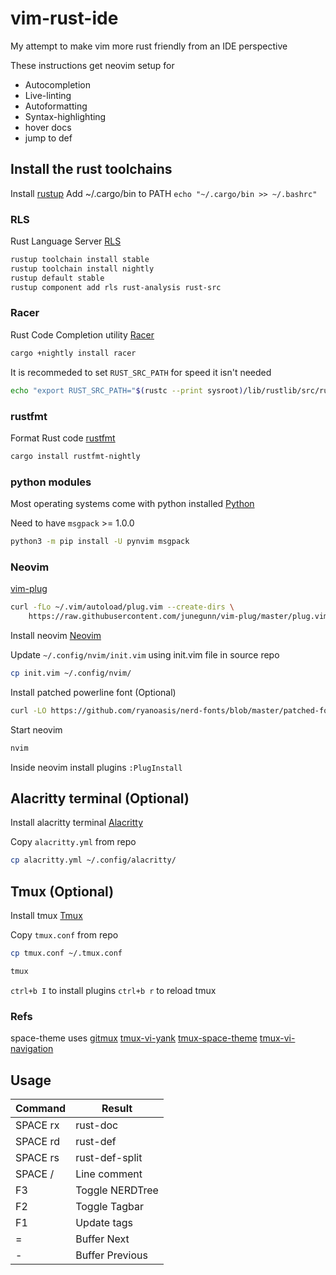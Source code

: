 # vim-rust-ide
My attempt to make vim more rust friendly from an IDE perspective

These instructions get neovim setup for
* Autocompletion
* Live-linting
* Autoformatting
* Syntax-highlighting
* hover docs
* jump to def

## Install the rust toolchains
Install [rustup](https://www.rust-lang.org/tools/install)
Add ~/.cargo/bin to PATH `echo "~/.cargo/bin >> ~/.bashrc"`

### RLS
Rust Language Server [RLS](https://github.com/rust-lang/rls)

```bash
rustup toolchain install stable
rustup toolchain install nightly
rustup default stable
rustup component add rls rust-analysis rust-src
```
### Racer
Rust Code Completion utility [Racer](https://github.com/racer-rust/racer)

```bash
cargo +nightly install racer
```

It is recommeded to set `RUST_SRC_PATH` for speed it isn't needed

```bash
echo "export RUST_SRC_PATH="$(rustc --print sysroot)/lib/rustlib/src/rust/src" >> ~/.bashrc
```

### rustfmt

Format Rust code [rustfmt](https://github.com/rust-lang/rustfmt)

```bash
cargo install rustfmt-nightly
```

### python modules
Most operating systems come with python installed
[Python](https://github.com/python/cpython)

Need to have `msgpack` >= 1.0.0

```bash
python3 -m pip install -U pynvim msgpack
```

### Neovim

[vim-plug](https://github.com/junegunn/vim-plug)

```bash
curl -fLo ~/.vim/autoload/plug.vim --create-dirs \
    https://raw.githubusercontent.com/junegunn/vim-plug/master/plug.vim
```

Install neovim
[Neovim](https://github.com/neovim/neovim/wiki/Installing-Neovim)

Update `~/.config/nvim/init.vim` using init.vim file in source repo

```bash
cp init.vim ~/.config/nvim/
```

Install patched powerline font (Optional)

```bash
curl -LO https://github.com/ryanoasis/nerd-fonts/blob/master/patched-fonts/SourceCodePro/Regular/complete/Sauce%20Code%20Pro%20Nerd%20Font%20Complete%20Mono.ttf
```

Start neovim

```bash
nvim
```

Inside neovim install plugins `:PlugInstall`

## Alacritty terminal (Optional)

Install alacritty terminal
[Alacritty](https://github.com/alacritty/alacritty)

Copy `alacritty.yml` from repo

```bash
cp alacritty.yml ~/.config/alacritty/
```

## Tmux (Optional)

Install tmux
[Tmux](https://github.com/tmux/tmux)

Copy `tmux.conf` from repo

```bash
cp tmux.conf ~/.tmux.conf
```

```bash
tmux
```

`ctrl+b I` to install plugins
`ctrl+b r` to reload tmux

###  Refs
space-theme uses [gitmux](https://github.com/arl/gitmux)
[tmux-vi-yank](https://github.com/casonadams/tmux-vi-yank)
[tmux-space-theme](https://github.com/casonadams/tmux-space-theme)
[tmux-vi-navigation](https://github.com/casonadams/tmux-vi-navigation)

## Usage

| Command  | Result          |
| -------  | ------          |
| SPACE rx | rust-doc        |
| SPACE rd | rust-def        |
| SPACE rs | rust-def-split  |
| SPACE /  | Line comment    |
| F3       | Toggle NERDTree |
| F2       | Toggle Tagbar   |
| F1       | Update tags     |
| =        | Buffer Next     |
| -        | Buffer Previous |


